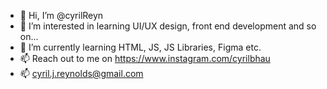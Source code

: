 - 👋 Hi, I’m @cyrilReyn
- 👀 I’m interested in learning UI/UX design, front end development and so on...
- 🌱 I’m currently learning HTML, JS, JS Libraries, Figma etc.
- 📫 Reach out to me on https://www.instagram.com/cyrilbhau
- 📫 cyril.j.reynolds@gmail.com

<!---
cyrilReyn/cyrilReyn is a ✨ special ✨ repository because its `README.md` (this file) appears on your GitHub profile.
You can click the Preview link to take a look at your changes.
--->
